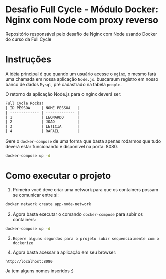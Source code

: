 # Desafio Full Cycle - Módulo Docker: Nginx com Node com proxy reverso

Repositório responsável pelo desafio de Nginx com Node usando Docker do curso da Full Cycle

# Instruções

 A idéia principal é que quando um usuário acesse o `nginx`, o mesmo fará uma chamada em nossa aplicação `Node.js`. buscaraum  registro em nosso banco de dados `Mysql`, pré cadastrado na tabela `people`.

O retorno da aplicação Node.js para o nginx deverá ser:

```html
Full Cycle Rocks!
| ID PESSOA     | NOME PESSOA   |
| ------------- | ------------- |
| 1             | LEONARDO      |
| 2             | JOAO          |
| 3             | LETICIA       |
| 4             | RAFAEL        |
```

Gere o `docker-compose` de uma forma que basta apenas rodarmos que tudo deverá estar funcionando e disponível na porta: 8080.
                                                            
```bash
docker-compose up -d 
```

# Como executar o projeto

1. Primeiro você deve criar uma network para que os containers possam se comunicar entre si:

```bash
docker network create app-node-network
```

2. Agora basta executar o comando `docker-compose` para subir os containers:

```bash
docker-compose up -d
```

3. `Espere alguns segundos para o projeto subir sequencialmente com o dockerize` 




4. Agora basta acessar a aplicação em seu browser:

```bash
http://localhost:8080
```

Ja tem alguns nomes inseridos :)

